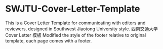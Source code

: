 # SWJTU-Cover-Letter-Template
This is a Cover Letter Template for communicating with editors and reviewers, designed in Southwest Jiaotong University style.
西南交通大学 Cover Letter 模板
Modified the style of the footer relative to original template, each page comes with a footer.
